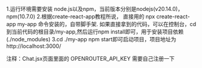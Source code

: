 1.运行环境需要安装 node.js以及npm，当前版本分别是nodejs(v20.14.0)，npm(10.7.0)
2.根据create-react-app教程所说，
    直接用的 npx create-react-app my-app 命令安装的，自带脚手架.
    如果直接拿到的代码，可以在控制台，cd到当前代码的根目录/my-app,然后运行npm install即可，用于安装项目依赖(./node_modules)
3.cd ./my-app  npm start即可启动项目，项目地址为 http://localhost:3000/

注释：Chat.jsx页面里面的 OPENROUTER_API_KEY 需要自己注册一下